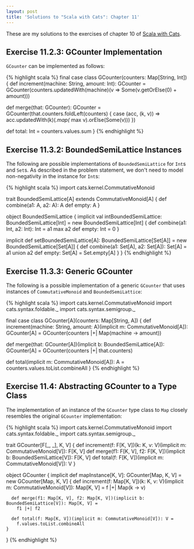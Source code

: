 ```yaml
---
layout: post
title: 'Solutions to "Scala with Cats": Chapter 11'
---
```


These are my solutions to the exercises of chapter 10 of [Scala with
Cats][scala-with-cats].

[scala-with-cats]: https://www.scalawithcats.com/

## Exercise 11.2.3: GCounter Implementation

`GCounter` can be implemented as follows:

{% highlight scala %}
final case class GCounter(counters: Map[String, Int]) {
  def increment(machine: String, amount: Int): GCounter =
    GCounter(counters.updatedWith(machine)(v => Some(v.getOrElse(0) + amount)))

  def merge(that: GCounter): GCounter =
    GCounter(that.counters.foldLeft(counters) { case (acc, (k, v)) =>
      acc.updatedWith(k)(_.map(_ max v).orElse(Some(v)))
    })

  def total: Int =
    counters.values.sum
}
{% endhighlight %}

## Exercise 11.3.2: BoundedSemiLattice Instances

The following are possible implementations of `BoundedSemiLattice` for `Int`s
and `Set`s. As described in the problem statement, we don't need to model
non-negativity in the instance for `Int`s:

{% highlight scala %}
import cats.kernel.CommutativeMonoid

trait BoundedSemiLattice[A] extends CommutativeMonoid[A] {
  def combine(a1: A, a2: A): A
  def empty: A
}

object BoundedSemiLattice {
  implicit val intBoundedSemiLattice: BoundedSemiLattice[Int] =
    new BoundedSemiLattice[Int] {
      def combine(a1: Int, a2: Int): Int = a1 max a2
      def empty: Int = 0
    }

  implicit def setBoundedSemiLattice[A]: BoundedSemiLattice[Set[A]] =
    new BoundedSemiLattice[Set[A]] {
      def combine(a1: Set[A], a2: Set[A]): Set[A] = a1 union a2
      def empty: Set[A] = Set.empty[A]
    }
}
{% endhighlight %}

## Exercise 11.3.3: Generic GCounter

The following is a possible implementation of a generic `GCounter` that uses
instances of `CommutativeMonoid` and `BoundedSemiLattice`:

{% highlight scala %}
import cats.kernel.CommutativeMonoid
import cats.syntax.foldable._
import cats.syntax.semigroup._

final case class GCounter[A](counters: Map[String, A]) {
  def increment(machine: String, amount: A)(implicit m: CommutativeMonoid[A]): GCounter[A] =
    GCounter(counters |+| Map(machine -> amount))

  def merge(that: GCounter[A])(implicit b: BoundedSemiLattice[A]): GCounter[A] =
    GCounter(counters |+| that.counters)

  def total(implicit m: CommutativeMonoid[A]): A =
    counters.values.toList.combineAll
}
{% endhighlight %}

## Exercise 11.4: Abstracting GCounter to a Type Class

The implementation of an instance of the `GCounter` type class to `Map` closely
resembles the original `GCounter` implementation:

{% highlight scala %}
import cats.kernel.CommutativeMonoid
import cats.syntax.foldable._
import cats.syntax.semigroup._

trait GCounter[F[_, _], K, V] {
  def increment(f: F[K, V])(k: K, v: V)(implicit m: CommutativeMonoid[V]): F[K, V]
  def merge(f1: F[K, V], f2: F[K, V])(implicit b: BoundedSemiLattice[V]): F[K, V]
  def total(f: F[K, V])(implicit m: CommutativeMonoid[V]): V
}

object GCounter {
  implicit def mapInstance[K, V]: GCounter[Map, K, V] =
    new GCounter[Map, K, V] {
      def increment(f: Map[K, V])(k: K, v: V)(implicit m: CommutativeMonoid[V]): Map[K, V] =
        f |+| Map(k -> v)

      def merge(f1: Map[K, V], f2: Map[K, V])(implicit b: BoundedSemiLattice[V]): Map[K, V] =
        f1 |+| f2

      def total(f: Map[K, V])(implicit m: CommutativeMonoid[V]): V =
        f.values.toList.combineAll
    }
}
{% endhighlight %}

